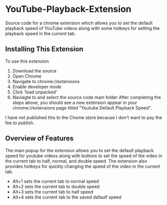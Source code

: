 # YouTube-Playback-Extension
Source code for a chrome extension which allows you to set the default playback speed of YouTube videos along with some hotkeys for setting the playback speed in the current tab.

## Installing This Extension
To use this extension
1. Download the source
2. Open Chrome
3. Navigate to chrome://extensions
4. Enable developer mode
5. Click 'load unpacked'
6. Naviagte to and select the source code main folder
After completing the steps above, you should see a new extension appear in your chrome://extensions page titled "Youtube Default Playback Speed".

I have not published this to the Chome store because I don't want to pay the fee to publish.

## Overview of Features
The main popup for the extension allows you to set the default playback speed for youtube videos along with buttons to set the speed of the video in the current tab to half, normal, and double speed. The extension also provides hotkeys for quickly changing the speed of the video in the current tab.
- Alt+1 sets the current tab to normal speed
- Alt+2 sets the current tab to double speed
- Alt+3 sets the current tab to half speed
- Alt+4 sets the current tab to the saved dafaulf speed
